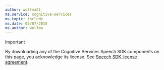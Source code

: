 ```yaml
---
author: wolfma61
ms.service: cognitive-services
ms.topic: include
ms.date: 05/07/2018
ms.author: wolfma
---
```


> [!IMPORTANT]
> By downloading any of the Cognitive Services Speech SDK components on this page, you acknowledge its license. See [Speech SDK license agreement](https://aka.ms/csspeech/license201809).

